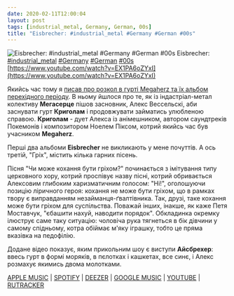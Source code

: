 ```yaml
---
date: 2020-02-11T12:00:04
layout: post
tags: [industrial_metal, Germany, German, 00s]
title: "Eisbrecher: #industrial_metal #Germany #German #00s"
---
```

![Eisbrecher: #industrial_metal #Germany #German #00s](https://i.ytimg.com/vi/EX1PA6oZYxI/hqdefault.jpg)
Eisbrecher: [#industrial_metal](/tags/#industrial_metal) [#Germany](/tags/#Germany) [#German](/tags/#German) [#00s](/tags/#00s) [https://www.youtube.com/watch?v=EX1PA6oZYxI](https://www.youtube.com/watch?v=EX1PA6oZYxI)

Якийсь час тому я [писав про розкол в гурті Megaherz та їх альбом перехідного періоду](/2019-12-04-megaherz--industrial-metal-germany-german-00s-). В ньому йшлося про те, як із індастріал-метал колективу **Мегасерце** пішов засновник, Алекс Вессельскі, аби заснувати гурт **Криголам** і продовжувати займатись улюбленою справою. **Криголам** - дует Алекса із анімешником, автором саундтреків Покемонів і композитором Ноелем Піксом, котрий якийсь час був учасником **Megaherz**.

Перші два альбоми **Eisbrecher** не викликають у мене почуттів. А ось третій, &quot;Гріх&quot;, містить кілька гарних пісень.

Пісня &quot;Чи може кохання бути гріхом?&quot; починається з імітування типу церковного хору, котрий проспівує назву пісні, котрий обривається Алексовим глибоким харизматичним голосом: &quot;Ні!&quot;, оголошуючи позицію ліричного героя: кохання не може бути гріхом, що в рамках твору є виправданням незайманця-ґвалтівника. Так, друзі, таке кохання може бути гріхом для суспільства. Поважай інших, інакше, як каже Петя Моставчук, &quot;єбашити нахуй, наводити порядок&quot;. Обкладинка окремку ілюструє саме таку ситуацію: чоловіча рука тягнеться в бік дівчини у самому спідньому, котра обіймає м&#39;яку іграшку, тобто це пряма вказівка на педофілію.

Додане відео показує, яким прикольним шоу є виступи **Айсбрехер**: ввесь гурт в формі моряків, в пєлотках і кашкетах, все синє, і Алекс розмахує якимись двома молотками.

[APPLE MUSIC](https://music.apple.com/ru/album/kann-denn-liebe-s%C3%BCnde-sein-single/1435172518) \| [SPOTIFY](https://open.spotify.com/album/66WZ5t7iAfeR7fsB7ttUax) \| [DEEZER](https://www.deezer.com/fr/album/72330022) \| [GOOGLE MUSIC](https://play.google.com/music/m/B47b2zubcrgpjcdoppu2r2ljy44?t=Kann_denn_Liebe_Sunde_sein_-_Eisbrecher) \| [YOUTUBE](https://www.youtube.com/playlist?list=PLQdt4K5yMYA5GyWvv6kNkC69XTeDjh4GO) \| [RUTRACKER](https://rutracker.org/forum/viewtopic.php?t=4980649)